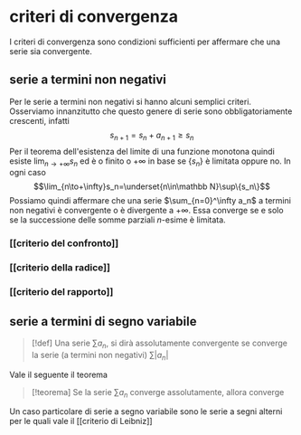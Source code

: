 # criteri di convergenza

I criteri di convergenza sono condizioni sufficienti per affermare che una serie sia convergente.

## serie a termini non negativi
Per le serie a termini non negativi si hanno alcuni semplici criteri.
Osserviamo innanzitutto che questo genere di serie sono obbligatoriamente crescenti, infatti
$$s_{n+1} = s_n + a_{n+1} \geq s_n$$
Per il teorema dell'esistenza del limite di una funzione monotona quindi esiste $\lim_{n\to+\infty}s_n$ ed è o finito o $+\infty$ in base se $\{s_n\}$ è limitata oppure no. In ogni caso $$\lim_{n\to+\infty}s_n=\underset{n\in\mathbb N}\sup\{s_n\}$$
Possiamo quindi affermare che una serie $\sum_{n=0}^\infty a_n$ a termini non negativi è convergente o è divergente a $+\infty$. Essa converge se e solo se la successione delle somme parziali $n$-esime è limitata.

### [[criterio del confronto]]
### [[criterio della radice]]
### [[criterio del rapporto]]


## serie a termini di segno variabile
>[!def]
>Una serie $\sum a_n$, si dirà assolutamente convergente se converge la serie (a termini non negativi) $\sum |a_n|$

Vale il seguente il teorema
>[!teorema]
>Se la serie $\sum a_n$ converge assolutamente, allora converge


Un caso particolare di serie a segno variabile sono le serie a segni alterni per le quali vale il [[criterio di Leibniz]]
